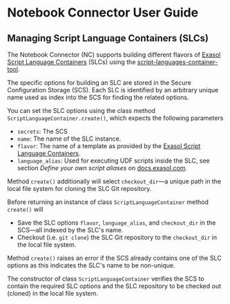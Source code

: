 # Notebook Connector User Guide

## Managing Script Language Containers (SLCs)

The Notebook Connector (NC) supports building different flavors of [Exasol Script Language Containers](https://github.com/exasol/script-languages-release) (SLCs) using the [script-languages-container-tool](https://github.com/exasol/script-languages-container-tool).

The specific options for building an SLC are stored in the Secure Configuration Storage (SCS).  Each SLC is identified by an arbitrary unique name used as index into the SCS for finding the related options.

You can set the SLC options using the class method `ScriptLanguageContainer.create()`, which expects the following parameters
* `secrets`: The SCS
* `name`: The name of the SLC instance.
* `flavor`: The name of a template as provided by the [Exasol Script Language Containers](https://github.com/exasol/script-languages-release).
* `language_alias`: Used for executing UDF scripts inside the SLC, see section _Define your own script aliases_ on [docs.exasol.com](https://docs.exasol.com/db/latest/database_concepts/udf_scripts/adding_new_packages_script_languages.htm).

Method `create()` additionally will select `checkout_dir`&mdash;a unique path in the local file system for cloning the SLC Git repository.

Before returning an instance of class `ScriptLanguageContainer` method `create()` will
* Save the SLC options `flavor`, `language_alias`, and `checkout_dir` in the SCS&mdash;all indexed by the SLC's name.
* Checkout (i.e. `git clone`) the SLC Git repository to the `checkout_dir` in the local file system.

Method `create()` raises an error if the SCS already contains one of the SLC options as this indicates the SLC's name to be non-unique.

The constructor of class `ScriptLanguageContainer` verifies the SCS to contain the required SLC options and the SLC repository to be checked out (cloned) in the local file system.
